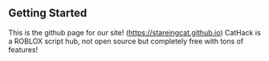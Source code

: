 
<!-- GETTING STARTED -->
## Getting Started

This is the github page for our site! (https://stareingcat.github.io)
CatHack is a ROBLOX script hub, not open source but completely free with tons of features!
